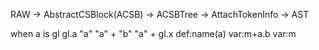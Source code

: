 RAW -> AbstractCSBlock(ACSB) -> ACSBTree -> AttachTokenInfo -> AST

when a is
gl
gl.a
"a"
"a" + "b"
"a" + gl.x
def:name(a)
	var:m+a.b
	var:m
		
